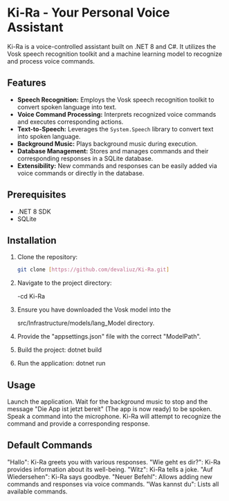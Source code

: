 # Ki-Ra - Your Personal Voice Assistant

Ki-Ra is a voice-controlled assistant built on .NET 8 and C#. It utilizes the Vosk speech recognition toolkit and a machine learning model to recognize and process voice commands.

## Features

* **Speech Recognition:** Employs the Vosk speech recognition toolkit to convert spoken language into text.
* **Voice Command Processing:** Interprets recognized voice commands and executes corresponding actions.
* **Text-to-Speech:** Leverages the `System.Speech` library to convert text into spoken language.
* **Background Music:** Plays background music during execution.
* **Database Management:** Stores and manages commands and their corresponding responses in a SQLite database.
* **Extensibility:** New commands and responses can be easily added via voice commands or directly in the database.

## Prerequisites

* .NET 8 SDK
* SQLite

## Installation

1. Clone the repository: 
   ```bash
   git clone [https://github.com/devaliuz/Ki-Ra.git]

2. Navigate to the project directory:

   -cd Ki-Ra
3. Ensure you have downloaded the Vosk model into the 

    src/Infrastructure/models/lang_Model
    directory.
4. Provide the "appsettings.json" file with the correct "ModelPath".

5. Build the project:
    dotnet build

6. Run the application:
    dotnet run

## Usage
Launch the application.
Wait for the background music to stop and the message "Die App ist jetzt bereit" (The app is now ready) to be spoken.
Speak a command into the microphone.
Ki-Ra will attempt to recognize the command and provide a corresponding response.

## Default Commands
"Hallo": Ki-Ra greets you with various responses.
"Wie geht es dir?": Ki-Ra provides information about its well-being.
"Witz": Ki-Ra tells a joke.
"Auf Wiedersehen": Ki-Ra says goodbye.
"Neuer Befehl": Allows adding new commands and responses via voice commands.
"Was kannst du": Lists all available commands.
